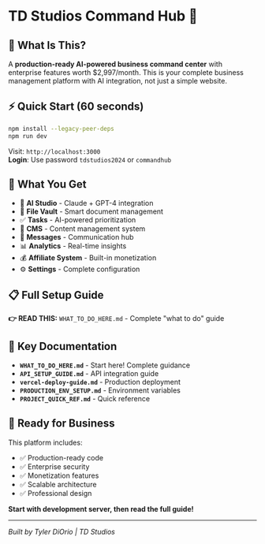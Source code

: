 # TD Studios Command Hub 🚀

## 🎯 What Is This?

A **production-ready AI-powered business command center** with enterprise features worth $2,997/month. This is your complete business management platform with AI integration, not just a simple website.

## ⚡ Quick Start (60 seconds)

```bash
npm install --legacy-peer-deps
npm run dev
```

Visit: `http://localhost:3000`  
**Login**: Use password `tdstudios2024` or `commandhub`

## 🎉 What You Get

- 🤖 **AI Studio** - Claude + GPT-4 integration
- 📁 **File Vault** - Smart document management  
- ✅ **Tasks** - AI-powered prioritization
- 📝 **CMS** - Content management system
- 💬 **Messages** - Communication hub
- 📊 **Analytics** - Real-time insights
- 💰 **Affiliate System** - Built-in monetization
- ⚙️ **Settings** - Complete configuration

## 📋 Full Setup Guide

**👉 READ THIS:** `WHAT_TO_DO_HERE.md` - Complete "what to do" guide

## 🔧 Key Documentation

- **`WHAT_TO_DO_HERE.md`** - Start here! Complete guidance
- **`API_SETUP_GUIDE.md`** - API integration guide  
- **`vercel-deploy-guide.md`** - Production deployment
- **`PRODUCTION_ENV_SETUP.md`** - Environment variables
- **`PROJECT_QUICK_REF.md`** - Quick reference

## 🚀 Ready for Business

This platform includes:
- ✅ Production-ready code
- ✅ Enterprise security
- ✅ Monetization features  
- ✅ Scalable architecture
- ✅ Professional design

**Start with development server, then read the full guide!**

---

*Built by Tyler DiOrio | TD Studios*
